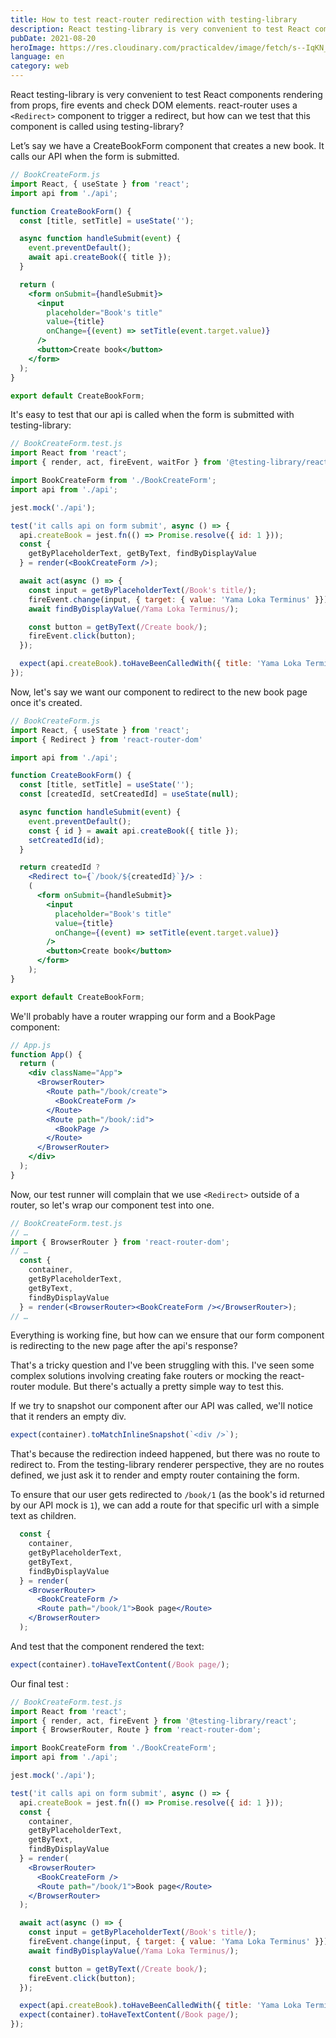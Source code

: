 ```yaml
---
title: How to test react-router redirection with testing-library
description: React testing-library is very convenient to test React components rendering from props, fire events and check DOM elements. react-router uses a <Redirect> component to trigger a redirect, but how can we test that this component is called using testing-library?
pubDate: 2021-08-20
heroImage: https://res.cloudinary.com/practicaldev/image/fetch/s--IqKN_SSk--/c_imagga_scale,f_auto,fl_progressive,h_420,q_auto,w_1000/https://dev-to-uploads.s3.amazonaws.com/i/b5t7qfsnpnj4531hhi9a.png
language: en
category: web
---
```


React testing-library is very convenient to test React components rendering from props, fire events and check DOM elements. react-router uses a `<Redirect>` component to trigger a redirect, but how can we test that this component is called using testing-library?

Let’s say we have a CreateBookForm component that creates a new book. It calls our API when the form is submitted.

```jsx
// BookCreateForm.js
import React, { useState } from 'react';
import api from './api';

function CreateBookForm() {
  const [title, setTitle] = useState('');

  async function handleSubmit(event) {
    event.preventDefault();
    await api.createBook({ title });
  }

  return (
    <form onSubmit={handleSubmit}>
      <input
        placeholder="Book's title"
        value={title}
        onChange={(event) => setTitle(event.target.value)}
      />
      <button>Create book</button>
    </form>
  );
}

export default CreateBookForm;
```

It's easy to test that our api is called when the form is submitted with testing-library:

```jsx
// BookCreateForm.test.js
import React from 'react';
import { render, act, fireEvent, waitFor } from '@testing-library/react';

import BookCreateForm from './BookCreateForm';
import api from './api';

jest.mock('./api');

test('it calls api on form submit', async () => {
  api.createBook = jest.fn(() => Promise.resolve({ id: 1 }));
  const { 
    getByPlaceholderText, getByText, findByDisplayValue 
  } = render(<BookCreateForm />);

  await act(async () => {
    const input = getByPlaceholderText(/Book's title/);
    fireEvent.change(input, { target: { value: 'Yama Loka Terminus' }});
    await findByDisplayValue(/Yama Loka Terminus/);

    const button = getByText(/Create book/);
    fireEvent.click(button);
  });

  expect(api.createBook).toHaveBeenCalledWith({ title: 'Yama Loka Terminus' });
});
```

Now, let's say we want our component to redirect to the new book page once it's created.

```jsx
// BookCreateForm.js
import React, { useState } from 'react';
import { Redirect } from 'react-router-dom'

import api from './api';

function CreateBookForm() {
  const [title, setTitle] = useState('');
  const [createdId, setCreatedId] = useState(null);

  async function handleSubmit(event) {
    event.preventDefault();
    const { id } = await api.createBook({ title });
    setCreatedId(id);
  }

  return createdId ?
    <Redirect to={`/book/${createdId}`}/> :
    (
      <form onSubmit={handleSubmit}>
        <input
          placeholder="Book's title"
          value={title}
          onChange={(event) => setTitle(event.target.value)}
        />
        <button>Create book</button>
      </form>
    );
}

export default CreateBookForm;
```

We'll probably have a router wrapping our form and a BookPage component:

```jsx
// App.js
function App() {
  return (
    <div className="App">
      <BrowserRouter>
        <Route path="/book/create">
          <BookCreateForm />
        </Route>
        <Route path="/book/:id">
          <BookPage />
        </Route>
      </BrowserRouter>
    </div>
  );
}
```

Now, our test runner will complain that we use `<Redirect>` outside of a router, so let's wrap our component test into one.

```jsx
// BookCreateForm.test.js
// …
import { BrowserRouter } from 'react-router-dom';
// …
  const { 
    container, 
    getByPlaceholderText, 
    getByText, 
    findByDisplayValue 
  } = render(<BrowserRouter><BookCreateForm /></BrowserRouter>);
// …
```

Everything is working fine, but how can we ensure that our form component is redirecting to the new page after the api's response?

That's a tricky question and I've been struggling with this. I've seen some complex solutions involving creating fake routers or mocking the react-router module. But there's actually a pretty simple way to test this.

If we try to snapshot our component after our API was called, we'll notice that it renders an empty div.

```js
expect(container).toMatchInlineSnapshot(`<div />`);
```

That's because the redirection indeed happened, but there was no route to redirect to. From the testing-library renderer perspective, they are no routes defined, we just ask it to render and empty router containing the form.

To ensure that our user gets redirected to `/book/1` (as the book's id returned by our API mock is `1`), we can add a route for that specific url with a simple text as children.

```jsx
  const { 
    container, 
    getByPlaceholderText, 
    getByText, 
    findByDisplayValue 
  } = render(
    <BrowserRouter>
      <BookCreateForm />
      <Route path="/book/1">Book page</Route>
    </BrowserRouter>
  );
```

And test that the component rendered the text:

```js
expect(container).toHaveTextContent(/Book page/);
```

Our final test :

```jsx
// BookCreateForm.test.js
import React from 'react';
import { render, act, fireEvent } from '@testing-library/react';
import { BrowserRouter, Route } from 'react-router-dom';

import BookCreateForm from './BookCreateForm';
import api from './api';

jest.mock('./api');

test('it calls api on form submit', async () => {
  api.createBook = jest.fn(() => Promise.resolve({ id: 1 }));
  const { 
    container, 
    getByPlaceholderText, 
    getByText, 
    findByDisplayValue 
  } = render(
    <BrowserRouter>
      <BookCreateForm />
      <Route path="/book/1">Book page</Route>
    </BrowserRouter>
  );

  await act(async () => {
    const input = getByPlaceholderText(/Book's title/);
    fireEvent.change(input, { target: { value: 'Yama Loka Terminus' }});
    await findByDisplayValue(/Yama Loka Terminus/);

    const button = getByText(/Create book/);
    fireEvent.click(button);
  });

  expect(api.createBook).toHaveBeenCalledWith({ title: 'Yama Loka Terminus' });
  expect(container).toHaveTextContent(/Book page/);
});
```













